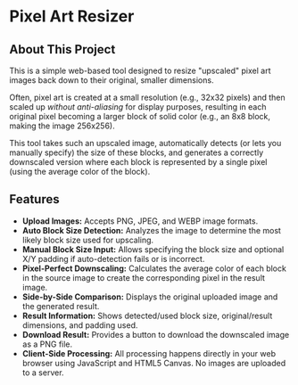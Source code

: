 # Pixel Art Resizer

## About This Project

This is a simple web-based tool designed to resize "upscaled" pixel art images back down to their original, smaller dimensions.

Often, pixel art is created at a small resolution (e.g., 32x32 pixels) and then scaled up *without anti-aliasing* for display purposes, resulting in each original pixel becoming a larger block of solid color (e.g., an 8x8 block, making the image 256x256).

This tool takes such an upscaled image, automatically detects (or lets you manually specify) the size of these blocks, and generates a correctly downscaled version where each block is represented by a single pixel (using the average color of the block).

## Features

*   **Upload Images:** Accepts PNG, JPEG, and WEBP image formats.
*   **Auto Block Size Detection:** Analyzes the image to determine the most likely block size used for upscaling.
*   **Manual Block Size Input:** Allows specifying the block size and optional X/Y padding if auto-detection fails or is incorrect.
*   **Pixel-Perfect Downscaling:** Calculates the average color of each block in the source image to create the corresponding pixel in the result image.
*   **Side-by-Side Comparison:** Displays the original uploaded image and the generated result.
*   **Result Information:** Shows detected/used block size, original/result dimensions, and padding used.
*   **Download Result:** Provides a button to download the downscaled image as a PNG file.
*   **Client-Side Processing:** All processing happens directly in your web browser using JavaScript and HTML5 Canvas. No images are uploaded to a server.